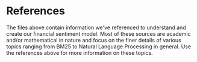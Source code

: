 # References

The files above contain information we've referenced to understand and create our financial sentiment model. Most of these sources are academic and/or mathematical in nature and focus on the finer details of various topics ranging from BM25 to Natural Language Processing in general. Use the references above for more information on these topics. 
